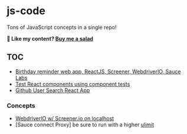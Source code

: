 # js-code

Tons of JavaScript concepts in a single repo!

**🥗 Like my content? [Buy me a salad](https://www.buymeacoffee.com/nikolaya)**

## TOC

- [Birthday reminder web app, ReactJS, Screener, WebdriverIO, Sauce Labs](./birthday-reminder)
- [Test React components using component tests](./testing-js/react-components/test-app/)
- [Github User Search React App](./github-user-search/)

### Concepts

- [WebdriverIO w/ Screener.io on localhost](./birthday-reminder/wdio.conf.js)
- [Sauce connect Proxy] be sure to run with a higher [ulimit](https://support.saucelabs.com/hc/en-us/articles/115005571668)
